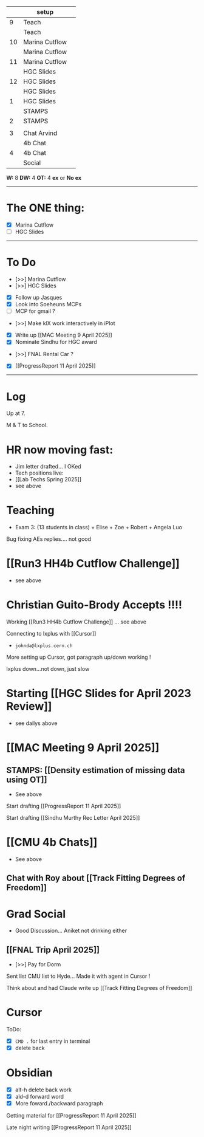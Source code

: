 
|     | setup          |     |
| --- | -------------- | --- |
| 9   | Teach          |     |
|     | Teach          |     |
| 10  | Marina Cutflow |     |
|     | Marina Cutflow |     |
| 11  | Marina Cutflow |     |
|     | HGC Slides     |     |
| 12  | HGC Slides     |     |
|     | HGC Slides     |     |
| 1   | HGC Slides     |     |
|     | STAMPS         |     |
| 2   | STAMPS         |     |
|     |                |     |
| 3   | Chat Arvind    |     |
|     | 4b Chat        |     |
| 4   | 4b Chat        |     |
|     | Social         |     |

**W:** 8 
**DW:**  4
**OT:** 4
**ex** or **No ex**

---
# The ONE thing: 
- [x] Marina Cutflow
- [ ] HGC Slides

---
# To Do

- [>>] Marina Cutflow
- [>>] HGC Slides
- [x] Follow up Jasques 
- [x] Look into Soeheuns MCPs 
- [ ] MCP for gmail ? 
- [>>] Make klX work interactively in iPlot
- [x] Write up [[MAC Meeting 9 April 2025]]
- [x] Nominate Sindhu for HGC award
- [>>] FNAL Rental Car ?
- [x] [[ProgressReport 11 April 2025]]



---

# Log

Up at 7. 

M & T to School. 

# HR now moving fast: 
- Jim letter drafted... I OKed
- Tech positions live:
- [[Lab Techs Spring 2025]]
- see above

# Teaching 
- Exam 3: (13 students in class) + Elise + Zoe + Robert + Angela Luo

Bug fixing AEs replies.... not good

# [[Run3 HH4b Cutflow Challenge]]
- see above


# Christian Guito-Brody Accepts !!!!


Working [[Run3 HH4b Cutflow Challenge]] ... see above

Connecting to lxplus with [[Cursor]]
- `johnda@lxplus.cern.ch`

More setting up Cursor, got paragraph up/down working ! 

lxplus down...not down, just slow

# Starting [[HGC Slides for April 2023 Review]]
- see dailys above

#  [[MAC Meeting 9 April 2025]]



## STAMPS: [[Density estimation of missing data using OT]]  
- See above

Start drafting [[ProgressReport 11 April 2025]]

Start drafting [[Sindhu Murthy Rec Letter April 2025]]

# [[CMU 4b Chats]]
- See above

## Chat with Roy about [[Track Fitting Degrees of Freedom]] 


# Grad Social 
- Good Discussion... Aniket not drinking either


## [[FNAL Trip April 2025]]
- [>>] Pay for Dorm


Sent list CMU list to Hyde... Made it with agent in Cursor ! 

Think about and had Claude write up [[Track Fitting Degrees of Freedom]]

# Cursor
ToDo:
- [x] `CMD .` for last entry in terminal 
- [x] delete back

# Obsidian
- [x] alt-h delete back work
- [x] ald-d forward word
- [x] More foward./backward paragraph

Getting material for [[ProgressReport 11 April 2025]]

Late night writing [[ProgressReport 11 April 2025]]


 